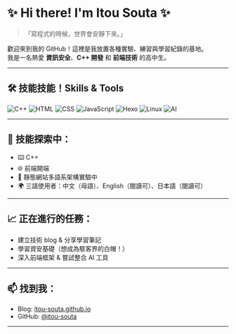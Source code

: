 <!-- GitHub README for Itou Souta -->

# ✨ Hi there! I'm Itou Souta ✨  
> 「寫程式的時候，世界會安靜下來。」

歡迎來到我的 GitHub！這裡是我放置各種實驗、練習與學習紀錄的基地。  
我是一名熱愛 **資訊安全**、**C++ 開發** 和 **前端技術** 的高中生。

---

## 🛠️ 技能技能！Skills & Tools

![C++](https://img.shields.io/badge/C++-00599C?style=flat&logo=c%2B%2B&logoColor=white)
![HTML](https://img.shields.io/badge/HTML5-E34F26?style=flat&logo=html5&logoColor=white)
![CSS](https://img.shields.io/badge/CSS3-1572B6?style=flat&logo=css3&logoColor=white)
![JavaScript](https://img.shields.io/badge/JavaScript-F7DF1E?style=flat&logo=javascript&logoColor=black)
![Hexo](https://img.shields.io/badge/Hexo-0E83CD?style=flat&logo=hexo&logoColor=white)
![Linux](https://img.shields.io/badge/Linux-FCC624?style=flat&logo=linux&logoColor=black)
![AI](https://img.shields.io/badge/AI%20Tools-9146FF?style=flat&logo=openai&logoColor=white)

---

## 🔧 技能探索中：
- ⌨️ C++
- 🌐 前端開端
- 🚀 靜態網站多語系架構實驗中
- 🌍 三語使用者：中文（母語）、English（閱讀可）、日本語（閱讀可）
---

## 📈 正在進行的任務：
- 建立技術 blog & 分享學習筆記  
- 學習資安基礎（想成為駭客界的白帽！）  
- 深入前端框架 & 嘗試整合 AI 工具

---

## 📫 找到我：
- Blog: [itou-souta.github.io](https://itou-souta.github.io)  
- GitHub: [@itou-souta](https://github.com/itou-souta)

---
